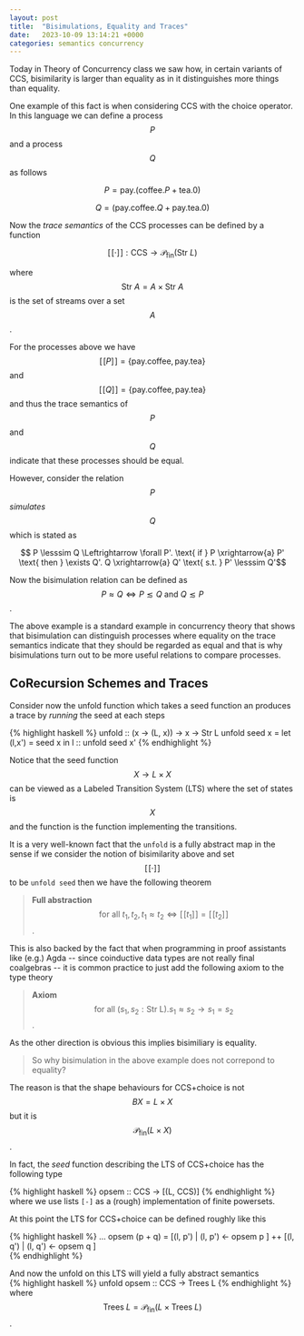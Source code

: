 ```yaml
---
layout: post
title:  "Bisimulations, Equality and Traces" 
date:   2023-10-09 13:14:21 +0000
categories: semantics concurrency 
---
```


Today in Theory of Concurrency class we saw how, in certain variants of CCS,
bisimilarity is larger than equality as in it distinguishes more things than
equality. 

One example of this fact is when considering CCS with the choice operator.  In
this language we can define a process $$P$$ and a process $$Q$$ as follows 

$$P = \text{pay}.(\text{coffee}. P + \text{tea}. 0)$$ 

$$Q = (\text{pay}.\text{coffee}.Q + \text{pay}.\text{tea}. 0)$$

Now the *trace semantics* of the CCS processes can be defined by a function 

$$[\![ \cdot ]\!] : \text{CCS} \to \mathcal{P}_\text{fin}(\text{Str } L) $$

where  $$\text{Str } A = A \times \text{Str }A $$ is the set of streams over a set $$A$$. 

For the processes above we have $$[\![P]\!] = \{\text{pay}.\text{coffee},
\text{pay}.\text{tea}\}$$ and $$[\![ Q ]\!] = \{\text{pay}.\text{coffee},
\text{pay}.\text{tea}\}$$ and thus the trace semantics of $$P$$ and $$Q$$
indicate that these processes should be equal. 

However, consider the relation $$P$$ *simulates* $$Q$$ which is stated as 

$$ P \lesssim Q \Leftrightarrow \forall P'. \text{ if } P \xrightarrow{a} P' \text{ then  } \exists Q'. Q \xrightarrow{a} Q' \text{ s.t. } P' \lesssim Q'$$

Now the bisimulation relation can be defined as $$P \approx Q \Leftrightarrow P
\lesssim Q \text{ and } Q \lesssim P$$. 

The above example is a standard example in concurrency theory that shows that
bisimulation can distinguish processes where equality on the trace semantics
indicate that they should be regarded as equal and that is why bisimulations
turn out to be more useful relations to compare processes. 

## CoRecursion Schemes and Traces
Consider now the unfold function which takes a seed function an produces a trace by *running* the seed at each steps

{% highlight haskell %}
unfold :: (x -> (L, x)) -> x  -> Str L
unfold seed x = let (l,x') = seed x in l :: unfold seed x' 
{% endhighlight %}

Notice that the seed function $$X \to L \times X$$ can be viewed as a Labeled
Transition System (LTS) where the set of states is $$X$$ and the function is the
function implementing the transitions. 

It is a very well-known fact that the `unfold` is a fully abstract map in the sense if we consider the notion of bisimilarity above and set $$[\![ \cdot ]\!]$$ to be `unfold seed`  then we have the following theorem 

> **Full abstraction** $$\text{ for all } t_{1}, t_{2}, t_{1} \approx t_{2} \Leftrightarrow [\![ t_{1} ]\!] = [\![ t_{2}]\!]$$. 

This is also backed by the fact that when programming in proof assistants like (e.g.) Agda -- since coinductive data types are not really final coalgebras -- it is common practice to just  add the following axiom to the type theory 

> **Axiom** $$\text{ for all } (s_{1}, s_{2} : \text{Str L}). s_{1} \approx s_{2} \to s_{1} = s_{2}$$ . 

As the other direction is obvious this implies bisimiliary is equality. 

> So why bisimulation in the above example does not correpond to equality? 

The reason is that the shape behaviours for CCS+choice is not $$BX = L \times X$$ but it is $$\mathcal{P}_\text{fin}(L \times X)$$. 

In fact, the *seed* function describing the LTS of CCS+choice has the following type 

{% highlight haskell %} 
opsem :: CCS ->  [(L, CCS)]
{% endhighlight %}
where we use lists `[-]` as a (rough) implementation of finite powersets.  

At this point the LTS for CCS+choice can be defined roughly like this 

{% highlight haskell %}
...
opsem (p + q) = [(l, p') | (l, p') <- opsem p ] ++ [(l, q') | (l, q') <- opsem q ]  
{% endhighlight %}

And now the unfold on this LTS will yield a fully abstract semantics  
{% highlight haskell %}
unfold opsem :: CCS -> Trees L 
{% endhighlight %}
where $$\text{Trees}\; L = \mathcal{P}_\text{fin} (L \times \text{Trees}\; L)$$.
